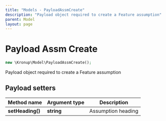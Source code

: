 ```yaml
---
title: "Models - PayloadAssmCreate"
description: "Payload object required to create a Feature assumption"
parent: Model
layout: page
---
```


# Payload Assm Create

```php
new \Kronup\Model\PayloadAssmCreate();
```

Payload object required to create a Feature assumption

## Payload setters

Method name | Argument type | Description
------------ | ------------- | -------------
**setHeading()** | **string** | Assumption heading

